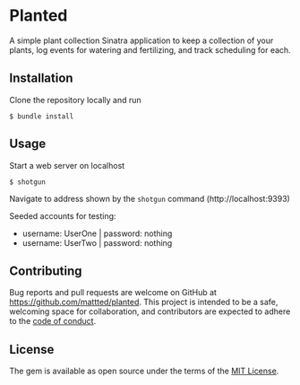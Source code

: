 # Planted
A simple plant collection Sinatra application to keep a collection of your plants, log events for watering and fertilizing, and track scheduling for each.

## Installation
Clone the repository locally and run 

  `$ bundle install` 

## Usage
Start a web server on localhost

  `$ shotgun`

Navigate to address shown by the `shotgun` command (http://localhost:9393)

Seeded accounts for testing:
* username: UserOne | password: nothing
* username: UserTwo | password: nothing

## Contributing

Bug reports and pull requests are welcome on GitHub at https://github.com/mattted/planted. This project is intended to be a safe, welcoming space for collaboration, and contributors are expected to adhere to the [code of conduct](https://github.com/mattted/planted/blob/master/CODE_OF_CONDUCT.md).

## License

The gem is available as open source under the terms of the [MIT License](https://opensource.org/licenses/MIT).
